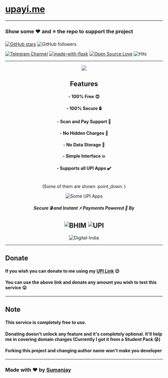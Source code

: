 # [upayi.me](https://upayi.me/)
---
### Show some :heart: and :star: the repo to support the project

[![GitHub stars](https://img.shields.io/github/stars/cyberboysumanjay/upayi.svg?style=social&label=Star)](https://github.com/cyberboysumanjay/upayi) ![GitHub followers](https://img.shields.io/github/followers/cyberboysumanjay.svg?style=social&label=Follow)

[![Telegram Channel](https://img.shields.io/badge/Telegram-Channel-orange)](https://telegram.dog/sjprojects) [![made-with-flask](https://img.shields.io/badge/Made%20with-Flask-1f425f.svg)](https://flask.palletsprojects.com/) [![Open Source Love](https://badges.frapsoft.com/os/v1/open-source.svg?v=102)](https://github.com/ellerbrock/open-source-badges/) ![Hits](https://hits.seeyoufarm.com/api/count/incr/badge.svg?url=https://github.com/cyberboysumanjay/upayi)

---
<div align="center">
  <img src="https://telegra.ph/file/2f094c81af60c83f28f84.png" />
  <h2> Features </h2>

  #### - 100% Free :heart_eyes:
  #### - 100% Secure :lock:
  #### - Scan and Pay Support :mag_right:
  #### - No Hidden Charges :no_entry_sign:
  #### - No Data Storage :tada:
  #### - Simple Interface :boom:
  #### - Supports all UPI Apps :heavy_check_mark:
  <br>
  (Some of them are shown :point_down: )

  ![Some UPI Apps](https://telegra.ph/file/7d64009e34ffb8c246b87.png)

  ##### Secure :lock: and Instant :zap: Payments Powered :muscle: By


  ![BHIM](https://telegra.ph/file/03c4581ebd2a0e21972de.png) ![UPI](https://telegra.ph/file/e290ab4d1dbf1ae1dab10.png)
  ---

  ![Digital-India](https://telegra.ph/file/7810d7fa8f7d31a55164f.png)

</div>

-------

## Donate

#### If you wish you can donate to me using my [UPI Link](https://upayi.me/sumanjay@pnb) :wink:
#### You can use the above link and donate any amount you wish to test this service :stuck_out_tongue:
---
## **Note**

#### **This service is completely free to use.**
#### Donating doesn't unlock any feature and it's completely optional. It'll help me in covering domain charges (Currently I got it from a Student Pack :stuck_out_tongue_winking_eye:)
#### Forking this project and **changing author name won't make you developer**

---
### Made with :heart: by [Sumanjay](https://cyberboysumanjay.github.io)
